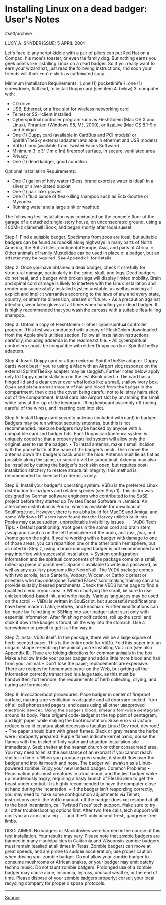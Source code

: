 # Installing Linux on a dead badger: User's Notes
#self/archive

LUCY A. SNYDER
ISSUE: 5 APRIL 2004

Let's face it: any script kiddie with a pair of pliers can put Red Hat on a Compaq, his mom's toaster, or even the family dog. But nothing earns you geek points like installing Linux on a dead badger. So if you really want to earn your wizard hat, just read the following instructions, and soon your friends will think you're slick as caffeinated soap.

Minimum Installation Requirements: 1. one (1) pocketknife 2. one (1) screwdriver, flathead, to install Duppy card (see item 4. below) 3. computer with:

* CD drive
* USB, Ethernet, or a free slot for wireless networking card
* Telnet or SSH client installed
* Cyberspiritual controller program such as FleshGolem (Mac OS X and Linux), Phranken (Windows 98, ME, 2000), or ItzaLive (Mac OS 8.1-9.x and Amiga) 
* One (1) Duppy card (available in CardBus and PCI models) or SpiritInTheSky external adapter (available in ethernet and USB models) 
* VüDü Linux (available from Twisted Faces Software)
* Minimum 3' x 3' (1m x 1m) fireproof surface, in secure, ventilated area 
* Privacy 
* One (1) dead badger, good condition

Optional Installation Requirements:
* One (1) gallon of holy water (Bless! brand exorcise water is ideal) in a silver or silver-plated bucket
* One (1) pair latex gloves
* One (1) fluid ounce of flea-killing shampoo such as Ecto-Soothe or Mycodex
* Running water and a large sink or washtub

The following test installation was conducted on the concrete floor of the garage of a detached single-story house, on unconsecrated ground, using a 400MHz clamshell iBook, and began shortly after local sunset.

Step 1: Find a suitable badger. Specimens from zoos are ideal, but suitable badgers can be found as roadkill along highways in many parts of North America, the British Isles, continental Europe, Asia, and parts of Africa.
	• Other animals of family Mustelidae can be used in place of a badger, but an adapter may be required. See Appendix II for details.
	
Step 2: Once you have obtained a dead badger, check it carefully for structural damage, particularly in the spine, skull, and legs. Dead badgers do not heal, and a badger with broken legs will display limited mobility. Brain and spinal cord damage is likely to interfere with the Linux installation and render any successfully-installed system unstable, as well as voiding all explicit and implicit warranties according to the laws of any and every state, country, or alternate dimension, present or future.
• As a precaution against infection, wear latex gloves at all times when handling your dead badger. It is highly recommended that you wash the carcass with a suitable flea-killing shampoo.

Step 3: Obtain a copy of FleshGolem or other cyberspiritual controller program. This test was conducted with a copy of FleshGolem downloaded from the Apple site's utilities section. Follow all installation instructions carefully, including addenda in the readme.txt file.
• All cyberspiritual controllers should be compatible with either Duppy cards or SpiritInTheSky adapters.

Step 4: Insert Duppy card or attach external SpiritInTheSky adapter. Duppy cards work best if you're using a Mac with an Airport slot; response on the external SpiritInTheSky adapter may be sluggish. Further notes below apply only to Duppy card installation on the test iBook used.
• The card has a hinged lid and a clear cover over what looks like a small, shallow ivory box. Open and place a small amount of hair and blood from the badger in the compartment, then close the cover, being careful not to let stray hairs stick out of the compartment. Install card into Airport slot by unlatching the small white tabs at the top of the keyboard, lifting keyboard assembly off (being careful of the wires), and inserting card into slot.

Step 5: Install Duppy card security antenna (included with card) in badger. Badgers may be run without security antennas, but this is not recommended. Insecure badgers may be hacked by anyone with a compatible card and badger bits. Each Duppy card/antenna system is uniquely coded so that a properly installed system will allow only the original user to run the badger.
• To install antenna, make a small incision with the pocketknife at the nape of the badger's neck. Then shove the antenna down the badger's back under the hide. Antenna must lie as flat as possible along the spine, or security will be suboptimal. Antenna may also be installed by cutting the badger's back skin open, but requires post-installation stitchery to restore structural integrity; this method is recommended for licensed taxidermists only.

Step 6: Install your badger's operating system. VüDü is the preferred Linux distribution for badgers and related species (see Step 1). This distro was designed by German software engineers who contributed to the SuSE project before they started up Twisted Faces Software in Jamaica. An alternative distribution is Pooka, which is available for download at SoulForge.net. However, there is no alpha build for MacOS and Amiga, and some Windows NT users have found that the Harvey utilities built into Pooka may cause sudden, unpredictable invisibility issues.
      VüDü Tech Tips:
• Default partitioning: /root goes in the spinal cord and brain stem, /swap and /soul go on the left hemisphere of the brain, and /usr, /var, and /home go on the right. If you're working with a badger with damage to one of those areas, you can repartition one or the other brain hemisphere, but as noted in Step 2, using a brain-damaged badger is not recommended and may interfere with successful installation.
• System configuration information and the spiritual components of the package come on a small, rolled-up piece of parchment. Space is available to write in a password, as well as any auxiliary programs like NecroNull. The VüDü package comes with two scrolls, but a Santeria, Vodoun, Wiccan, or Catholic priest or priestess who has undergone Twisted Faces' scrollmaking training can also provide suitably blessed parchments. Check the VüDü home page to find a qualified cleric in your area.
• When modifying the scroll, be sure to use chicken blood-based ink, and write neatly. Various languages may be used on the scroll -- VüDü is written in SoulScript, but successful modifications have been made in Latin, Hebrew, and Enochian. Further modifications can be made by Telnetting or SSHing into your badger later; start only with essential information. After finishing modifications, roll up the scroll and stick it down the badger's throat, all the way into the stomach. Use a screwdriver or pencil to get it all the way in.

Step 7: Install VüDü itself. In the package, there will be a large square of herb-scented paper. This is the entire code for VüDü. Fold this paper into an origami shape resembling the animal you're installing VüDü on (see also Appendix II). There are folding directions for common animals in the box. Make a hollow inside your paper badger and add a little more blood and hair from your animal.
• Don't lose the paper; replacements are expensive. There are recipes for homemade paper on the Web, but getting all the information correctly transcribed is a huge task, as this must be handwritten; furthermore, the requirements of herb collecting, drying, and curing are formidable.

Step 8: Invocation/boot procedures. Place badger in center of fireproof surface, making sure ventilation is adequate and all doors are locked. Turn off all cell phones and pagers, and cease using all other unapproved electronic devices. Using the badger's blood, smear a foot-wide pentagram around its body. Place origami code-badger at the top point of pentagram, and light paper while making the boot incantation:
Suse vivo vixi victum reduco is ea id creatura absit decessus a facultas Linux! Dev root, dev root!
• The paper should burn with green flames. Black or gray means the herbs were improperly prepared. Purple flames indicate kernel panic; douse the flames with the bucket of holy water and abandon installation site immediately. Seek shelter at the nearest church or other consecrated area. You may need to enlist the assistance of an exorcist if you cannot reach shelter in time.
• When you produce green smoke, it should flow over the badger and into its mouth and nose. The badger will awaken as a Linux-powered zombie. Enjoy your new undead badger.
Common Problems
• Reanimation puts most creatures in a foul mood, and the test badger woke up murderously angry, requiring a hasty launch of FleshGolem to get the beast under control. It is highly recommended to have the computer close at hand during the incantation.
• If the badger isn't responding correctly, you may need to make some configuration adjustments via Telnet; instructions are in the VüDü manual.
• If the badger does not respond at all to the boot incantation, call Twisted Faces' tech support. Make sure to try all other troubleshooting options first. After two free calls, tech support will cost you an arm and a leg . . . and they'll only accept fresh, gangrene-free limbs.

DISCLAIMER: No badgers or Macintoshes were harmed in the course of this test installation. Your results may vary. Please note that zombie badgers are banned in many municipalities in California and Wisconsin; zombie badgers must remain leashed at all times in Texas. Zombie badgers can move at great speeds, and are prone to sudden acceleration; use proper caution when driving your zombie badger. Do not allow your zombie badger to consume mushrooms or African snakes, or your badger may emit catchy techno music. Do not taunt zombie badgers. Prolonged use of a zombie badger may cause acne, insomnia, leprosy, unusual weather, or the end of time. Please dispose of your zombie badgers properly; consult your local recycling company for proper disposal protocols.

---

[Source](http://strangehorizons.com/non-fiction/articles/installing-linux-on-a-dead-badger-users-notes/)
